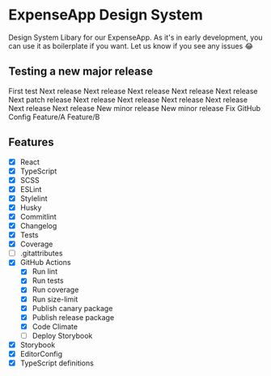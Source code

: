 # ExpenseApp Design System

Design System Libary for our ExpenseApp. As it's in early development, you can use it as boilerplate if you want. Let us know if you see any issues 😂

## Testing a new major release

First test
Next release
Next release
Next release
Next release
Next release
Next patch release
Next release
Next release
Next release
Next release
Next release
Next release
New minor release
New minor release
Fix GitHub Config
Feature/A
Feature/B

## Features

- [x] React
- [x] TypeScript
- [x] SCSS
- [x] ESLint
- [x] Stylelint
- [x] Husky
- [x] Commitlint
- [x] Changelog
- [x] Tests
- [x] Coverage
- [ ] .gitattributes
- [x] GitHub Actions
  - [x] Run lint
  - [x] Run tests
  - [x] Run coverage
  - [x] Run size-limit
  - [x] Publish canary package
  - [x] Publish release package
  - [x] Code Climate
  - [ ] Deploy Storybook
- [x] Storybook
- [x] EditorConfig
- [x] TypeScript definitions

